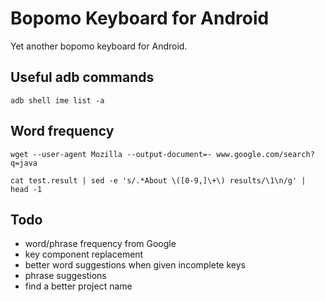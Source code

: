 # Bopomo Keyboard for Android

Yet another bopomo keyboard for Android.

## Useful adb commands

    adb shell ime list -a

## Word frequency

    wget --user-agent Mozilla --output-document=- www.google.com/search?q=java 

    cat test.result | sed -e 's/.*About \([0-9,]\+\) results/\1\n/g' | head -1

## Todo

- word/phrase frequency from Google
- key component replacement
- better word suggestions when given incomplete keys
- phrase suggestions
- find a better project name 
